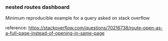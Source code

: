 ### nested routes dashboard

Minimum reproducible example for a query asked on stack overflow

reference:
https://stackoverflow.com/questions/70216738/route-open-as-a-full-page-instead-of-opening-in-same-page